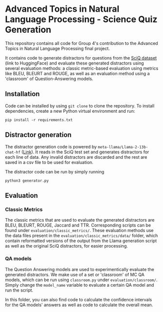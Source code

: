 # Advanced Topics in Natural Language Processing - Science Quiz Generation
This repository contains all code for Group 4's contribution to the Advanced Topics in Natural Language Processing final project. 

It contains code to generate distractors for questions from the [SciQ dataset](https://huggingface.co/datasets/allenai/sciq) (link to HuggingFace) and evaluate these generated distractors using several evaluation methods: a classic metric-based evaluation using metrics like BLEU, BLEURT and ROUGE, as well as an evaluation method using a 'classroom' of Question-Answering models. 

## Installation
Code can be installed by using `git clone` to clone the repository. 
To install dependencies, create a new Python virtual environment and run:

    pip install -r requirements.txt

## Distractor generation
The distractor generation code is powered by `meta-llama/Llama-2-13b-chat-hf` ([Link](https://huggingface.co/meta-llama/Llama-2-13b-chat-hf)). It reads in the SciQ test set and generates distractors for each line of data. Any invalid distractors are discarded and the rest are saved in a csv file to be used for evaluation. 

The distractor code can be run by simply running 

    python3 generator.py

## Evaluation 
### Classic Metrics
The classic metrics that are used to evaluate the generated distractors are BLEU, BLEURT, ROUGE, Jaccard and TTR. Corresponding scripts can be found under `evaluation/classic_metrics/`. These evaluation methods use the data files present in the `evaluation/classic_metrics/data/` folder, which contain reformatted versions of the output from the Llama generation script as well as the original SciQ distractors, for easier processing.

### QA models
The Question Answering models are used to experimentically evaluate the generated distractors. We make use of a set or 'classroom' of MC QA models, which can be run using `classroom.py` under `evaluation/classroom/`. Simply change the `model_name` variable to evaluate a certain QA model and run the script. 

In this folder, you can also find code to calculate the confidence intervals for the QA models' answers as well as code to calculate the overall mean.
